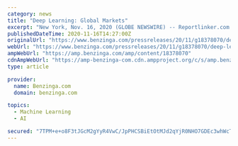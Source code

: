 ```yaml
---
category: news
title: "Deep Learning: Global Markets"
excerpt: "New York, Nov. 16, 2020 (GLOBE NEWSWIRE) -- Reportlinker.com announces the release of the report \"Deep Learning: Global Markets\" - https://www.reportlinker.com ..."
publishedDateTime: 2020-11-16T14:27:00Z
originalUrl: "https://www.benzinga.com/pressreleases/20/11/g18378070/deep-learning-global-markets"
webUrl: "https://www.benzinga.com/pressreleases/20/11/g18378070/deep-learning-global-markets"
ampWebUrl: "https://amp.benzinga.com/amp/content/18378070"
cdnAmpWebUrl: "https://amp-benzinga-com.cdn.ampproject.org/c/s/amp.benzinga.com/amp/content/18378070"
type: article

provider:
  name: Benzinga.com
  domain: benzinga.com

topics:
  - Machine Learning
  - AI

secured: "7TPM+e+o8F3tJGcM2gYyR4VwC/JpPHCSBiEtOtMJd2qYjR0NHO7GDEc3whWcTnmO2V7M/IL2QDctPPoPrdTeqs8z4XrkXZm68v2QN72/P/Hf89uZD623pJm7xtVYH3dtMVRV+tKcx8EXCErw3p3mA9l1ZP3gX3QKbMYnBR90Ke+mi9ayIjeAUUxK7LYlQYjhNWK6W0p1pAWICitS6P9CGDle4B1RSpRY/SXzwRm+IOHO553tFGcKHJXK0FqvClciM2LjKQMPx6yWldaAyC1poCrqRGM7Awo7JDNZL6F/z0ydRR/GutZHuSEo4+F1yBIM8T+jsra8KeTkYPBfzpR1dfF6sMuvS90Svrd7R/nevP0=;Zz9yDz/sTpROT2W6dklfbQ=="
---
```


